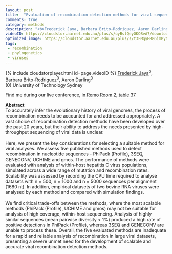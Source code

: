 ```yaml
---
layout: post
title:  "Evaluation of recombination detection methods for viral sequence analysis"
comments: true
category: methods
description: "<b>Frederick Jaya, Barbara Brito-Rodriguez, Aaron Darling</b><br/>To accurately infer the evolutionary history of vi..."
videoID: https://cloudstor.aarnet.edu.au/plus/s/oyBslQeyGKOBeA7/download
optimized_image: https://cloudstor.aarnet.edu.au/plus/s/t3FMqyHR86imByN/download
tags:
 - recombination
 - phylogenetics
 - viruses
---
```

{% include cloudstorplayer.html id=page.videoID %}
<u>Frederick Jaya</u><sup>0</sup>, Barbara Brito-Rodriguez<sup>0</sup>, Aaron Darling<sup>0</sup><br/>
\(0\) University of Technology Sydney

Find me during our live conference, [in Remo Room 2, table 37](https://remo.co)

<b>Abstract</b><br/>
To accurately infer the evolutionary history of viral genomes, the process of recombination needs to be accounted for and addressed appropriately. A vast choice of recombination detection methods have been developed over the past 20 years, but their ability to address the needs presented by high-throughput sequencing of viral data is unclear. <br/><br/>Here, we present the key considerations for selecting a suitable method for viral analyses. We assess five published methods used to detect recombination in nucleotide sequences - PhiPack \(Profile\), 3SEQ, GENECONV, UCHIME and gmos. The performance of methods were evaluated with analysis of within-host hepatitis C virus populations, simulated across a wide range of mutation and recombination rates. Scalability was assessed by recording the CPU time required to analyse datasets with n = 500, n = 1000 and n = 5000 sequences per alignment \(1680 nt\). In addition, empirical datasets of two bovine RNA viruses were analysed by each method and compared with simulation findings.<br/><br/>We find critical trade-offs between the methods, where the most scalable methods \(PhiPack \(Profile\), UCHIME and gmos\) may not be suitable for analysis of high coverage, within-host sequencing. Analysis of highly similar sequences \(mean pairwise diversity &lt; 1%\)  produced a high rate of positive detections in PhiPack \(Profile\), whereas 3SEQ and GENECONV are unable to process these. Overall, the five evaluated methods are inadequate for a rapid and reliable analysis of recombination in large viral datasets, presenting a severe unmet need for the development of scalable and accurate viral recombination detection methods.<br/>
